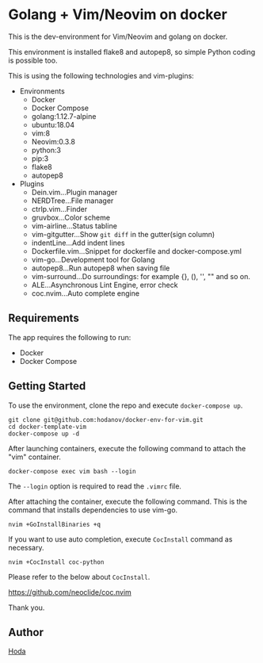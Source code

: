 # Golang + Vim/Neovim on docker

This is the dev-environment for Vim/Neovim and golang on docker.

This environment is installed flake8 and autopep8, so simple Python coding is possible too.

This is using the following technologies and vim-plugins:

- Environments
  - Docker
  - Docker Compose
  - golang:1.12.7-alpine
  - ubuntu:18.04
  - vim:8
  - Neovim:0.3.8
  - python:3
  - pip:3
  - flake8
  - autopep8
- Plugins
  - Dein.vim...Plugin manager
  - NERDTree...File manager
  - ctrlp.vim...Finder
  - gruvbox...Color scheme
  - vim-airline...Status tabline
  - vim-gitgutter...Show `git diff` in the gutter(sign column)
  - indentLine...Add indent lines
  - Dockerfile.vim...Snippet for dockerfile and docker-compose.yml
  - vim-go...Development tool for Golang
  - autopep8...Run autopep8 when saving file
  - vim-surround...Do surroundings: for example {}, (), '', "" and so on.
  - ALE...Asynchronous Lint Engine, error check 
  - coc.nvim...Auto complete engine

## Requirements

The app requires the following to run:

- Docker
- Docker Compose

## Getting Started

To use the environment, clone the repo and execute `docker-compose up`.

```
git clone git@github.com:hodanov/docker-env-for-vim.git 
cd docker-template-vim
docker-compose up -d
```

After launching containers, execute the following command to attach the "vim" container. 

```
docker-compose exec vim bash --login
```

The `--login` option is required to read the `.vimrc` file.

After attaching the container, execute the following command. This is the command that installs dependencies to use vim-go.

```
nvim +GoInstallBinaries +q
```

If you want to use auto completion, execute `CocInstall` command as necessary. 

```
nvim +CocInstall coc-python
```

Please refer to the below about `CocInstall`.

https://github.com/neoclide/coc.nvim

Thank you.

## Author

[Hoda](https://hodalog.com)
